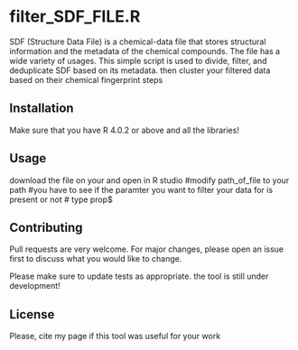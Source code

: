 # filter_SDF_FILE.R

SDF (Structure Data File) is a chemical-data file that stores structural information and the metadata of the chemical compounds. The file has a wide variety of usages. This simple script is used to divide, filter, and deduplicate SDF based on its metadata. then cluster your filtered data based on their chemical fingerprint 
steps

## Installation

Make sure that you have R 4.0.2 or above and all the libraries!


## Usage
 download the file on your and open in R studio
#modify path_of_file to your path
#you have to see if the paramter you want to filter your data for is present or not # type prop$

## Contributing
Pull requests are very welcome. For major changes, please open an issue first to discuss what you would like to change.

Please make sure to update tests as appropriate.
the tool is still under development!
## License
Please, cite my page if this tool was useful for your work
